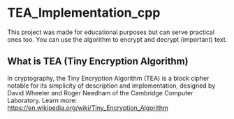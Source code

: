 # TEA_Implementation_cpp

This project was made for educational purposes but can serve practical ones too. 
You can use the algorithm to encrypt and decrypt (important) text.
 
## What is TEA (Tiny Encryption Algorithm)

In cryptography, the Tiny Encryption Algorithm (TEA) is a block cipher notable for its simplicity of description and implementation, 
designed by David Wheeler and Roger Needham of the Cambridge Computer Laboratory.
Learn more: https://en.wikipedia.org/wiki/Tiny_Encryption_Algorithm
